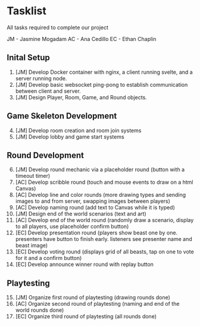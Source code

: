 # Tasklist

All tasks required to complete our project

JM - Jasmine Mogadam
AC - Ana Cedillo
EC - Ethan Chaplin

## Inital Setup

1. [JM] Develop Docker container with nginx, a client running svelte, and a server running node.
2. [JM] Develop basic websocket ping-pong to establish communication between client and server.
3. [JM] Design Player, Room, Game, and Round objects.

## Game Skeleton Development

4. [JM] Develop room creation and room join systems
5. [JM] Develop lobby and game start systems

## Round Development

6.  [JM] Develop round mechanic via a placeholder round (button with a timeout timer)
7.  [AC] Develop scribble round (touch and mouse events to draw on a html Canvas)
8.  [AC] Develop line and color rounds (more drawing types and sending images to and from server, swapping images between players)
9.  [AC] Develop naming round (add text to Canvas while it is typed)
10. [JM] Design end of the world scenarios (text and art)
11. [AC] Develop end of the world round (randomly draw a scenario, display to all players, use placeholder confirm button)
12. [EC] Develop presentation round (players show beast one by one. presenters have button to finish early. listeners see presenter name and beast image)
13. [EC] Develop voting round (displays grid of all beasts, tap on one to vote for it and a confirm button)
14. [EC] Develop announce winner round with replay button

## Playtesting

15. [JM] Organize first round of playtesting (drawing rounds done)
16. [AC] Organize second round of playtesting (naming and end of the world rounds done)
17. [EC] Organize third round of playtesting (all rounds done)
